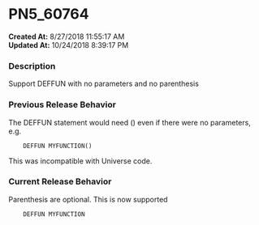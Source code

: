 # PN5_60764

**Created At:** 8/27/2018 11:55:17 AM  
**Updated At:** 10/24/2018 8:39:17 PM  


### Description

Support DEFFUN with no parameters and no parenthesis



### Previous Release Behavior

The DEFFUN statement would need () even if there were no parameters, e.g.

```
    DEFFUN MYFUNCTION()
```

This was incompatible with Universe code.



### Current Release Behavior

Parenthesis are optional. This is now supported

```
    DEFFUN MYFUNCTION
```

